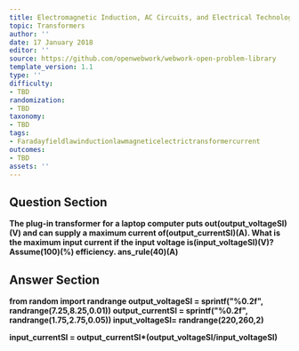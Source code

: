 ```yaml
---
title: Electromagnetic Induction, AC Circuits, and Electrical Technologies
topic: Transformers
author: ''
date: 17 January 2018
editor: ''
source: https://github.com/openwebwork/webwork-open-problem-library
template_version: 1.1
type: ''
difficulty:
- TBD
randomization:
- TBD
taxonomy:
- TBD
tags:
- Faradayfieldlawinductionlawmagneticelectrictransformercurrent
outcomes:
- TBD
assets: ''
---
```


## Question Section 

<b>
The plug-in transformer for a laptop computer puts out(output_voltageSI)(V) and can supply a maximum current of(output_currentSI)(A). What is the maximum input current if the input voltage is(input_voltageSI)(V)? Assume(100)(%) efficiency.
ans_rule(40)(A)



## Answer Section

from random import randrange
output_voltageSI = sprintf("%0.2f", randrange(7.25,8.25,0.01))
output_currentSI = sprintf("%0.2f", randrange(1.75,2.75,0.05))
input_voltageSI= randrange(220,260,2)

input_currentSI = output_currentSI*(output_voltageSI/input_voltageSI)